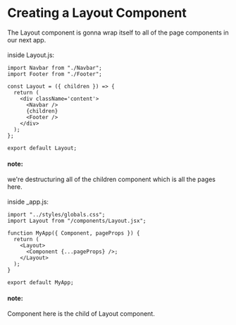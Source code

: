 # Creating a Layout Component

The Layout component is gonna wrap itself to all of the page components in our next app.
<br><br>
inside Layout.js:

```
import Navbar from "./Navbar";
import Footer from "./Footer";

const Layout = ({ children }) => {
  return (
    <div className='content'>
      <Navbar />
      {children}
      <Footer />
    </div>
  );
};

export default Layout;
```

#### note:

we're destructuring all of the children component which is all the pages here.
<br><br>
inside \_app.js:

```
import "../styles/globals.css";
import Layout from "/components/Layout.jsx";

function MyApp({ Component, pageProps }) {
  return (
    <Layout>
      <Component {...pageProps} />;
    </Layout>
  );
}

export default MyApp;
```

#### note:

Component here is the child of Layout component.
